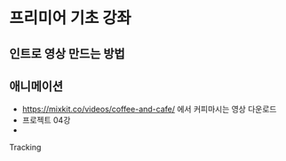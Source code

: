 # 프리미어 기초 강좌


## 인트로 영상 만드는 방법

## 애니메이션
* https://mixkit.co/videos/coffee-and-cafe/ 에서 커피마시는 영상 다운로드
* 프로젝트 04강
* 

Tracking